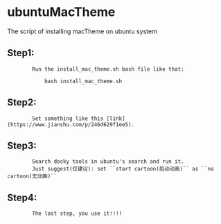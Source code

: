 # ubuntuMacTheme
The script of installing macTheme on ubuntu system

Step1:<br>
---
            Run the install_mac_theme.sh bash file like that:
```Shell
            bash install_mac_theme.sh
```
            
Step2:<br>
---
            Set something like this [link](https://www.jianshu.com/p/246d629f1ee5).

Step3:<br>
---
            Search docky tools in ubuntu's search and run it.
            Just suggest(仅建议): set ``start cartoon(启动动画)`` as ``no cartoon(无动画)``

Step4:<br>
---
            The last step, you use it!!!!
